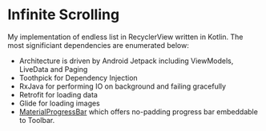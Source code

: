 # Infinite Scrolling

My implementation of endless list in RecyclerView written in Kotlin. The most significiant dependencies are enumerated below:

- Architecture is driven by Android Jetpack including ViewModels, LiveData and Paging
- Toothpick for Dependency Injection
- RxJava for performing IO on background and failing gracefully
- Retrofit for loading data
- Glide for loading images
- [MaterialProgressBar](https://github.com/DreaminginCodeZH/MaterialProgressBar) which offers no-padding progress bar embeddable to Toolbar.
